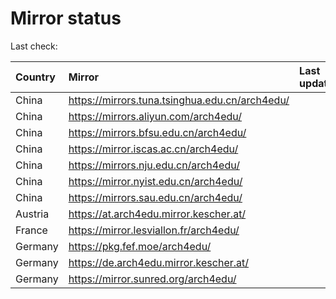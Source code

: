<script src="./time.js"></script>
# Mirror status
Last check: <script type="text/javascript">localize(1698826913.4841707);</script>

|Country|Mirror|Last update|
|:------|:-----|:----------|
|China|https://mirrors.tuna.tsinghua.edu.cn/arch4edu/|<script type="text/javascript">localize(1698777003);</script>|
|China|https://mirrors.aliyun.com/arch4edu/|<script type="text/javascript">localize(1698777003);</script>|
|China|https://mirrors.bfsu.edu.cn/arch4edu/|<script type="text/javascript">localize(1698777003);</script>|
|China|https://mirror.iscas.ac.cn/arch4edu/|<script type="text/javascript">localize(1698777003);</script>|
|China|https://mirrors.nju.edu.cn/arch4edu/|<script type="text/javascript">localize(1698777003);</script>|
|China|https://mirror.nyist.edu.cn/arch4edu/|<script type="text/javascript">localize(1698777003);</script>|
|China|https://mirrors.sau.edu.cn/arch4edu/|<script type="text/javascript">localize(1698777003);</script>|
|Austria|https://at.arch4edu.mirror.kescher.at/|<script type="text/javascript">localize(1698777003);</script>|
|France|https://mirror.lesviallon.fr/arch4edu/|<script type="text/javascript">localize(1698777003);</script>|
|Germany|https://pkg.fef.moe/arch4edu/|<script type="text/javascript">localize(1698777003);</script>|
|Germany|https://de.arch4edu.mirror.kescher.at/|<script type="text/javascript">localize(1698777003);</script>|
|Germany|https://mirror.sunred.org/arch4edu/|<script type="text/javascript">localize(1698777003);</script>|

<script src="./tablefilter/tablefilter.js"></script>
<script src="./table.js"></script>